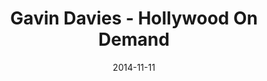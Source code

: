 ---
code: winterlocalhost201403
layout: post
published: true
title: Gavin Davies - Hollywood On Demand
date: 2014-11-11
image: /winterlocalhost2014/gavin-davies.png
image-thum: /winterlocalhost2014/gavin-davies-thumb.png
categories: sketchnotes
speaker: gavD_UK
tags:
  - winterlocalhost2014
  - live

---